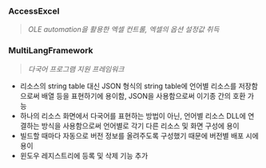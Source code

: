 ### AccessExcel
> _OLE automation을 활용한 엑셀 컨트롤, 엑셀의 옵션 설정값 취득_

### MultiLangFramework
> _다국어 프로그램 지원 프레임워크_
* 리소스의 string table 대신 JSON 형식의 string table에 언어별 리소스를 저장함으로써 배열 등을 표현하기에 용이함, JSON을 사용함으로써 이기종 간의 호환 가능
* 하나의 리소스 화면에서 다국어를 표현하는 방법이 아닌, 언어별 리소스 DLL에 연결하는 방식을 사용함으로써 언어별로 각기 다른 리소스 및 화면 구성에 용이
* 빌드할 때마다 자동으로 버전 정보를 올려주도록 구성했기 때문에 버전별 배포 시에 용이
* 윈도우 레지스트리에 등록 및 삭제 기능 추가

